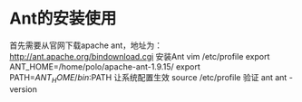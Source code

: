 # Ant的安装使用
首先需要从官网下载apache ant，地址为： http://ant.apache.org/bindownload.cgi
安装Ant
vim /etc/profile
export ANT_HOME=/home/polo/apache-ant-1.9.15/
export PATH=$ANT_HOME/bin:$PATH
让系统配置生效
source /etc/profile
验证 ant
ant -version

